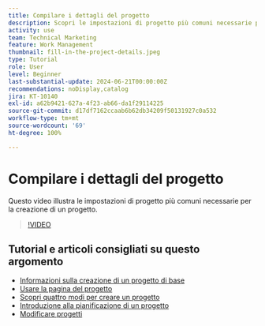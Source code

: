 ```yaml
---
title: Compilare i dettagli del progetto
description: Scopri le impostazioni di progetto più comuni necessarie per creare un progetto.
activity: use
team: Technical Marketing
feature: Work Management
thumbnail: fill-in-the-project-details.jpeg
type: Tutorial
role: User
level: Beginner
last-substantial-update: 2024-06-21T00:00:00Z
recommendations: noDisplay,catalog
jira: KT-10140
exl-id: a62b9421-627a-4f23-ab66-da1f29114225
source-git-commit: d17df7162ccaab6b62db34209f50131927c0a532
workflow-type: tm+mt
source-wordcount: '69'
ht-degree: 100%

---
```


# Compilare i dettagli del progetto

Questo video illustra le impostazioni di progetto più comuni necessarie per la creazione di un progetto.

>[!VIDEO](https://video.tv.adobe.com/v/3430410/?quality=12&learn=on&enablevpops)


## Tutorial e articoli consigliati su questo argomento

* [Informazioni sulla creazione di un progetto di base](/help/manage-work/projects/understand-basic-project-creation.md)
* [Usare la pagina del progetto](/help/manage-work/projects/navigate-the-project-page.md)
* [Scopri quattro modi per creare un progetto](/help/manage-work/projects/understand-other-ways-to-create-projects.md)
* [Introduzione alla pianificazione di un progetto](/help/manage-work/projects/getting-started-plan-a-project.md)
* [Modificare progetti](https://experienceleague.adobe.com/it/docs/workfront/using/manage-work/projects/manage-projects/edit-projects)
